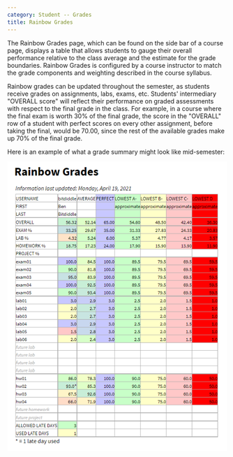 ```yaml
---
category: Student -- Grades
title: Rainbow Grades
---
```


The Rainbow Grades page, which can be found on the side bar of a course page, displays a table that allows students to gauge their overall performance relative to the class average and the estimate for the grade boundaries. Rainbow Grades is configured by a course instructor to match the grade components and weighting described in the course syllabus.

Rainbow grades can be updated throughout the semester, as students receive grades on assignments, labs, exams, etc.
Students' intermediary "OVERALL score" will reflect their performance on graded assessments with respect to the final grade in the class. For example, in a course where the final exam is worth 30% of the final grade, the score in the "OVERALL" row of a student with perfect scores on every other assignment, before taking the final, would be 70.00, since the rest of the available grades make up 70% of the final grade.

Here is an example of what a grade summary might look like mid-semester:

![](/images/student/mid_semester_rainbow_grades.png)
